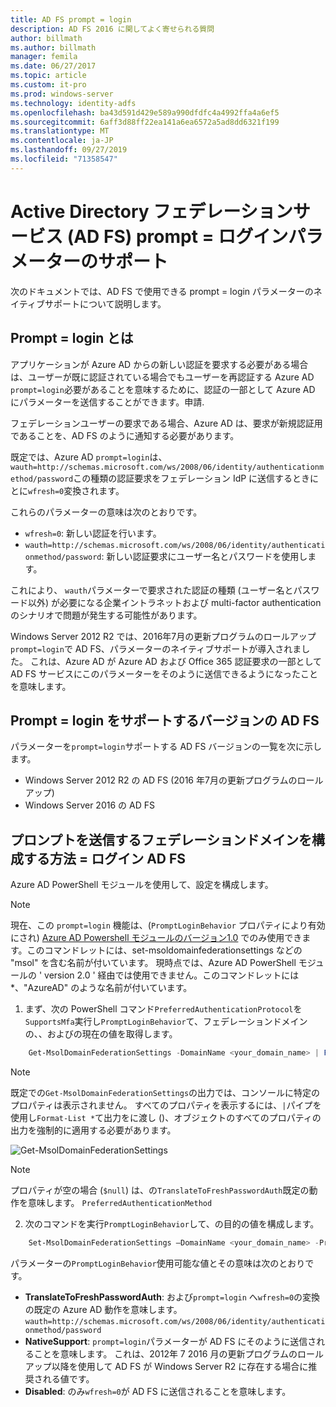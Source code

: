 ```yaml
---
title: AD FS prompt = login
description: AD FS 2016 に関してよく寄せられる質問
author: billmath
ms.author: billmath
manager: femila
ms.date: 06/27/2017
ms.topic: article
ms.custom: it-pro
ms.prod: windows-server
ms.technology: identity-adfs
ms.openlocfilehash: ba43d591d429e589a990dfdfc4a4992ffa4a6ef5
ms.sourcegitcommit: 6aff3d88ff22ea141a6ea6572a5ad8dd6321f199
ms.translationtype: MT
ms.contentlocale: ja-JP
ms.lasthandoff: 09/27/2019
ms.locfileid: "71358547"
---
```

# <a name="active-directory-federation-services-promptlogin-parameter-support"></a>Active Directory フェデレーションサービス (AD FS) prompt = ログインパラメーターのサポート

次のドキュメントでは、AD FS で使用できる prompt = login パラメーターのネイティブサポートについて説明します。

## <a name="what-is-promptlogin"></a>Prompt = login とは

アプリケーションが Azure AD からの新しい認証を要求する必要がある場合は、ユーザーが既に認証されている場合でもユーザーを再認証する Azure AD `prompt=login`必要があることを意味するために、認証の一部として Azure AD にパラメーターを送信することができます。申請.

フェデレーションユーザーの要求である場合、Azure AD は、要求が新規認証用であることを、AD FS のように通知する必要があります。

既定では、Azure AD `prompt=login`は、 `wauth=http://schemas.microsoft.com/ws/2008/06/identity/authenticationmethod/password`この種類の認証要求をフェデレーション IdP に送信するときにとに`wfresh=0`変換されます。

これらのパラメーターの意味は次のとおりです。

- `wfresh=0`: 新しい認証を行います。
- `wauth=http://schemas.microsoft.com/ws/2008/06/identity/authenticationmethod/password`: 新しい認証要求にユーザー名とパスワードを使用します。

これにより、 `wauth`パラメーターで要求された認証の種類 (ユーザー名とパスワード以外) が必要になる企業イントラネットおよび multi-factor authentication のシナリオで問題が発生する可能性があります。  

Windows Server 2012 R2 では、2016年7月の更新プログラムのロールアップ`prompt=login`で AD FS、パラメーターのネイティブサポートが導入されました。 これは、Azure AD が Azure AD および Office 365 認証要求の一部として AD FS サービスにこのパラメーターをそのように送信できるようになったことを意味します。

## <a name="ad-fs-versions-that-support-promptlogin"></a>Prompt = login をサポートするバージョンの AD FS

パラメーターを`prompt=login`サポートする AD FS バージョンの一覧を次に示します。

- Windows Server 2012 R2 の AD FS (2016 年7月の更新プログラムのロールアップ)
- Windows Server 2016 の AD FS

## <a name="how-to-configure-a-federated-domain-to-send-promptlogin-to-ad-fs"></a>プロンプトを送信するフェデレーションドメインを構成する方法 = ログイン AD FS

Azure AD PowerShell モジュールを使用して、設定を構成します。

> [!NOTE]
> 現在、この `prompt=login` 機能は、(`PromptLoginBehavior` プロパティにより有効にされ) [Azure AD Powershell モジュールのバージョン1.0](https://connect.microsoft.com/site1164/Downloads/DownloadDetails.aspx?DownloadID=59185) でのみ使用できます。このコマンドレットには、set-msoldomainfederationsettings などの "msol" を含む名前が付いています。  現時点では、Azure AD PowerShell モジュールの ' version 2.0 ' 経由では使用できません。このコマンドレットには\*、"AzureAD" のような名前が付いています。

1. まず、次の PowerShell コマンド`PreferredAuthenticationProtocol`を`SupportsMfa`実行し`PromptLoginBehavior`て、フェデレーションドメインの、、およびの現在の値を取得します。

```powershell
    Get-MsolDomainFederationSettings -DomainName <your_domain_name> | Format-List *
```

> [!NOTE]
> 既定での`Get-MsolDomainFederationSettings`の出力では、コンソールに特定のプロパティは表示されません。 すべてのプロパティを表示するには、`|`パイプを使用し`Format-List *`て出力をに渡し ()、オブジェクトのすべてのプロパティの出力を強制的に適用する必要があります。

![Get-MsolDomainFederationSettings](media/AD-FS-Prompt-Login/GetMsol.png)

> [!NOTE]
> プロパティが空の場合 (`$null`) は、の`TranslateToFreshPasswordAuth`既定の動作を意味します。 `PreferredAuthenticationMethod`

2. 次のコマンドを実行`PromptLoginBehavior`して、の目的の値を構成します。

```powershell
    Set-MsolDomainFederationSettings –DomainName <your_domain_name> -PreferredAuthenticationProtocol <current_value_from_step1> -SupportsMfa <current_value_from_step1> -PromptLoginBehavior <TranslateToFreshPasswordAuth|NativeSupport|Disabled>
```

パラメーターの`PromptLoginBehavior`使用可能な値とその意味は次のとおりです。

- **TranslateToFreshPasswordAuth**: および`prompt=login` へ`wfresh=0`の変換の既定の Azure AD 動作を意味します。 `wauth=http://schemas.microsoft.com/ws/2008/06/identity/authenticationmethod/password`
- **NativeSupport**: `prompt=login`パラメーターが AD FS にそのように送信されることを意味します。 これは、2012年 7 2016 月の更新プログラムのロールアップ以降を使用して AD FS が Windows Server R2 に存在する場合に推奨される値です。
- **Disabled**: のみ`wfresh=0`が AD FS に送信されることを意味します。
